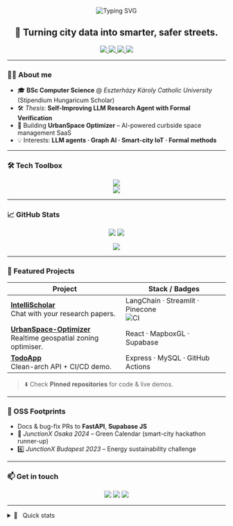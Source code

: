 <!-- Banner -->
<p align="center">
  <img src="https://readme-typing-svg.herokuapp.com?font=Fira+Code&pause=1000&center=true&vCenter=true&width=435&lines=Hey%2C+I'm+Shosei+%F0%9F%91%8B;AI+%E2%9C%8B+Computer+Science+AI+Data+Science;Full%E2%80%91stack+Engineer+%7C+Researcher" alt="Typing SVG" />
</p>

<h2 align="center">🚀 Turning city data into smarter, safer streets.</h2>

<p align="center">
  <a href="https://github.com/Shosei-Abe">
    <img src="https://img.shields.io/github/followers/Shosei-Abe?label=Follow&style=social" />
  </a>
  <a href="https://www.linkedin.com/in/shoseiabe/">
    <img src="https://img.shields.io/badge/LinkedIn-0077B5?style=flat&logo=linkedin&logoColor=white"/>
  </a>
  <a href="mailto:syousei1999@gmail.com">
    <img src="https://img.shields.io/badge/Email-D14836?style=flat&logo=gmail&logoColor=white"/>
  </a>
  <a href="https://docs.google.com/document/d/1Aa1NT_NUspLjfT6Wu4EnEnBzxfQYLYcJ/edit?usp=sharing&ouid=112526321715738430776&rtpof=true&sd=true">
    <img src="https://img.shields.io/badge/CV-PDF-orange?style=flat&logo=adobe-acrobat-reader&logoColor=white"/>
  </a>
</p>

---

### 🧑‍💻 About me
- 🎓 **BSc Computer Science** @ *Eszterházy Károly Catholic University* (Stipendium Hungaricum Scholar)  
- 🛠️ *Thesis*: **Self-Improving LLM Research Agent with Formal Verification**  
- 🔭 Building **UrbanSpace Optimizer** – AI-powered curbside space management SaaS  
- 💡 Interests: **LLM agents · Graph AI · Smart-city IoT · Formal methods**

---

### 🛠 Tech Toolbox
<p align="center">
  <img src="https://skillicons.dev/icons?i=python,cpp,csharp,typescript,rust,java&perline=7" />
  <br/>
  <img src="https://skillicons.dev/icons?i=fastapi,react,nodejs,dotnet,docker,aws,postgres,graphql,mongodb" />
</p>

---

### 📈 GitHub Stats
<p align="center">
  <img src="https://github-readme-stats.vercel.app/api?username=Shosei-Abe&show_icons=true&theme=tokyonight" />
  <img src="https://github-readme-stats.vercel.app/api/top-langs/?username=Shosei-Abe&layout=compact&theme=tokyonight" />
</p>

<p align="center">
  <img src="https://github-profile-trophy.vercel.app/?username=Shosei-Abe&theme=tokyonight&no-bg=true&row=1&column=6"/>
</p>

---

### 🚀 Featured Projects
| Project | Stack / Badges |
|---|---|
| **[IntelliScholar](https://github.com/Shosei-Abe/intellischolar)**<br/>Chat with your research papers. | LangChain · Streamlit · Pinecone <br/>![CI](https://github.com/Shosei-Abe/intellischolar/actions/workflows/ci.yml/badge.svg) |
| **[UrbanSpace-Optimizer](https://github.com/Shosei-Abe/UrbanSpace-Optimizer)**<br/>Realtime geospatial zoning optimiser. | React · MapboxGL · Supabase |
| **[TodoApp](https://github.com/Shosei-Abe/TodoApp)**<br/>Clean-arch API + CI/CD demo. | Express · MySQL · GitHub Actions |

> ⬇️ Check **Pinned repositories** for code & live demos.

---

### 🌱 OSS Footprints
- Docs & bug-fix PRs to **FastAPI**, **Supabase JS**  
- 🥈 *JunctionX Osaka 2024* – Green Calendar (smart-city hackathon runner-up)  
- 6️⃣ *JunctionX Budapest 2023* – Energy sustainability challenge  

---

### 📫 Get in touch
<p align="center">
  <a href="https://linkedin.com/in/shosei-abe"><img src="https://img.shields.io/badge/LinkedIn-Connect-blue?logo=linkedin"></a>
  <a href="mailto:syousei1999@gmail.com"><img src="https://img.shields.io/badge/Gmail-Send-red?logo=gmail"></a>
  <a href="https://abe.dev"><img src="https://img.shields.io/badge/Portfolio-abe.dev-black"></a>
</p>

---

<details>
<summary>📜 &nbsp; Quick stats</summary>

- ⏳ **3+ years** professional & academic software experience  
- 🚀 **50k+** lines of code shipped across 30 repos  
- 🗺️ Lived / worked in **Japan 🇯🇵 · Hungary 🇭🇺**

</details>
